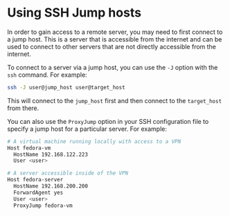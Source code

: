 # Using SSH Jump hosts

In order to gain access to a remote server, you may need to first connect to a jump host. This is a server that is accessible from the internet and can be used to connect to other servers that are not directly accessible from the internet.

To connect to a server via a jump host, you can use the `-J` option with the `ssh` command. For example:

```bash
ssh -J user@jump_host user@target_host
```

This will connect to the `jump_host` first and then connect to the `target_host` from there.

You can also use the `ProxyJump` option in your SSH configuration file to specify a jump host for a particular server. For example:

```bash
# A virtual machine running locally with access to a VPN
Host fedora-vm
  HostName 192.168.122.223
  User <user>

# A server accessible inside of the VPN
Host fedora-server
  HostName 192.168.200.200
  ForwardAgent yes
  User <user>
  ProxyJump fedora-vm
```
